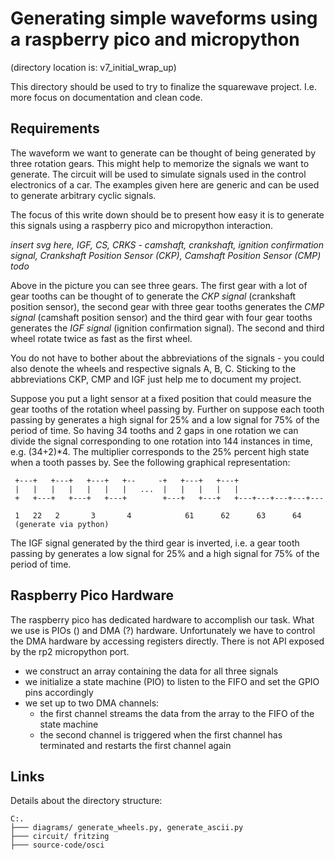 # Generating simple waveforms using a raspberry pico and micropython 

(directory location is: v7_initial_wrap_up)

This directory should be used to try to finalize the squarewave project. I.e. more focus on documentation and clean code.

## Requirements

The waveform we want to generate can be thought of being generated by three rotation gears. This might help to memorize the signals we want to generate. The circuit will be used to simulate signals used in the control electronics of a car. The examples given here are generic and can be used to generate arbitrary cyclic signals.

The focus of this write down should be to present how easy it is to generate this signals using a raspberry pico and micropython interaction.

*insert svg here,  IGF, CS, CRKS - camshaft, crankshaft, ignition confirmation signal, Crankshaft Position Sensor (CKP), Camshaft Position Sensor (CMP) todo*

Above in the picture you can see three gears. The first gear with a lot of gear tooths can be thought of to generate the *CKP signal* (crankshaft position sensor), the second gear with three gear tooths generates the *CMP signal* (camshaft position sensor) and the third gear with four gear tooths generates the *IGF signal* (ignition confirmation signal). The second and third wheel rotate twice as fast as the first wheel.

You do not have to bother about the abbreviations of the signals - you could also denote the wheels and respective signals A, B, C. Sticking to the abbreviations CKP, CMP and IGF just help me to document my project.

Suppose you put a light sensor at a fixed position that could measure the gear tooths of the rotation wheel passing by. Further on suppose each tooth passing by generates a high signal for 25% and a low signal for 75% of the period of time. So having 34 tooths and 2 gaps in one rotation we can divide the signal corresponding to one rotation into 144 instances in time, e.g. (34+2)\*4. The multiplier corresponds to the 25% percent high state when a tooth passes by. See the following graphical representation:

```
 +---+   +---+   +---+   +--     -+   +---+   +---+                  
 |   |   |   |   |   |   |   ...  |   |   |   |   |
 +   +---+   +---+   +---+        +---+   +---+   +---+---+---+---+---

 1   22   2       3       4            61      62      63      64
 (generate via python)
```

The IGF signal generated by the third gear is inverted, i.e. a gear tooth passing by generates a low signal for 25% and a high signal for 75% of the period of time.

## Raspberry Pico Hardware

The raspberry pico has dedicated hardware to accomplish our task. What we use is PIOs () and DMA (?) hardware.
Unfortunately we have to control the DMA hardware by accessing registers directly. There is not API exposed by the rp2 micropython port.

* we construct an array containing the data for all three signals
* we initialize a state machine (PIO) to listen to the FIFO and set the GPIO pins accordingly
* we set up to two DMA channels:
    * the first channel streams the data from  the array to the FIFO of the state machine
    * the second channel is triggered when the first channel has terminated and restarts the first channel again

##  Links

Details about the directory structure:

```
C:.
├─── diagrams/ generate_wheels.py, generate_ascii.py
├─── circuit/ fritzing
├─── source-code/osci
```


